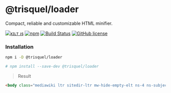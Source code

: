 
# @trisquel/loader

Compact, reliable and customizable HTML minifier.

[![ᴋɪʟᴛ ᴊs](https://jesus.germade.es/assets/images/badge-kiltjs.svg)](https://github.com/kiltjs)
[![npm](https://img.shields.io/npm/v/@trisquel/loader.svg?maxAge=2592000)](https://www.npmjs.com/package/@trisquel/loader)
[![Build Status](https://travis-ci.org/kiltjs/trisquel-loader.svg?branch=master)](https://travis-ci.org/kiltjs/trisquel-loader)
[![GitHub license](https://img.shields.io/badge/license-MIT-blue.svg)](LICENSE)


### Installation

``` sh
npm i -D @trisquel/loader

# npm install --save-dev @trisquel/loader
```

> Result

``` html
<body class="mediawiki ltr sitedir-ltr mw-hide-empty-elt ns-4 ns-subject page-Wikipedia_Portada rootpage-Wikipedia_Portada skin-vector action-view"><div id="mw-page-base" class="noprint"></div><div id="mw-head-base" class="noprint"></div><div id="content" class="mw-body" role="main"><a id="top"></a><div id="siteNotice" class="mw-body-content"></div><div class="mw-indicators mw-body-content"></div><h1 id="firstHeading" class="firstHeading" lang="es">Wikipedia:Portada</h1><div id="bodyContent" class="mw-body-content"><div id="siteSub">De Wikipedia, la enciclopedia libre</div><div id="contentSub"></div><div id="jump-to-nav" class="mw-jump">Saltar a:          <a href="#mw-head">navegación</a>,           <a href="#p-search">búsqueda</a></div><div id="mw-content-text" lang="es" dir="ltr" class="mw-content-ltr"><table style="margin:4px 0 0 0;width:100%;background:none"><tr><td class="MainPageBG" style="width:100%;border:1px solid #C7D0F8;background:#F2F5FD;vertical-align:top;color:#000;-moz-border-radius:4px;-webkit-border-radius:4px;border-radius:4px;">
```
